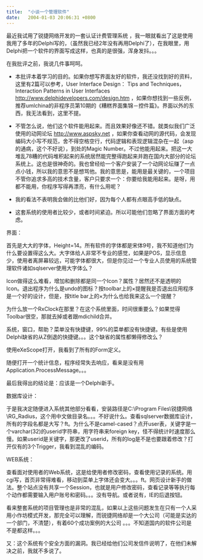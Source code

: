 ```yaml
---
title:  "小谈一个管理软件"
date:   2004-01-03 20:06:31 +0800
---
```


最近我试用了锐捷网络开发的一套认证计费管理系统 ，我一眼就看出了这是使用我用了多年的Delphi写的，（虽然我已经2年没有再用Delphi了），在我眼里，用Delphi把一个软件的界面写成这样，也真的是很强，浑身发抖。。。  

在我批评之前，我说几件事呵呵。  

* 本批评本着学习的目的。如果你想写界面友好的软件，我还没找到好的资料，这里有2篇可以参考，User Interface Design： Tips and Techniques，Interaction Patterns in User Interfaces http://www.delphidevelopers.com/design.htm ，如果你想找到一些反例，推荐umlchina的非程序员第10期的《糟糕界面集锦－控件篇》。界面以外的东西，我无法看到，这里不提。

* 不管怎么说，他们这个软件能用起来。而且效果好像还不错。就类似我们广泛使用的动网论坛 http://www.aspsky.net ，如果你查看动网的源代码，会发现编码大小写不规范，舍不得空格空行，代码逻辑和表现逻辑混杂在一起（asp的通病，这个不好说），到处的Magic Number。不过他能用起来。把这一大堆乱78糟的代码堆积起来的系统居然能完整得跑起来并跑在国内大部分的论坛系统上。这也是很神奇的。我也曾经给一个客户安装了一个动网论坛赚了一点点小钱，所以我的意思不是想骂他。我的意思是，能用是最关键的，一个项目不管你追求多高的技术含量，客户只要求一个：你要给我能用起来。是呀，用都不能用，你程序写得再漂亮，有什么用呢？

* 我的看法不表明我会做的比他们好，因为每个人都有点眼高手低的缺点。

* 这套系统的使用者比较少，或者时间紧迫。所以可能他们忽略了界面方面的考虑。

界面：  

首先是大大的字体，Height=14。所有软件的字体都是宋体9号，我不知道他们为什么要设置得这么大。大字体给人非常不专业的感觉，如果是POS，显示信息少，使用者离屏幕较远，可能字体都很大，但是你见过一个专业人员使用的系统管理软件诸如sqlserver使用大字体么？  

Icon做得这么难看，增加和删除都是同一个Icon？属性？居然还不是透明的Icon。退出程序为什么是undo的图标？按toolbar上的×提醒我是否退出应用程序是一个好的设计，但是，按title bar上的×为什么也给我来这么一个提醒？  

为什么放一个RxClock在那里？在这个系统里面，时间很重要么？如果觉得Toolbar很空，那就去掉或者跟mdichild合并。  

系统，窗口，帮助？菜单没有快捷键，99%的菜单都没有快捷键。有些是使用Delphi缺省的从Z倒退的快捷键。。。这个缺省的属性都懒得修改么？  

使用eXeScope打开，我看到了所有的Form定义。  

随便打开一个统计信息，程序经常失去响应，看来是没有用Application.ProcessMessage。。。  

最后我得出的结论是：应该是一个Delphi新手。  

数据库设计：  

于是我决定随便进入系统其他部分看看，安装路径是C:\Program Files\锐捷网络\RG_Radius，这个用中文做目录名。。。不好说什么。查看sqlserver数据库设计，所有的字段名都是大写？ft。为什么不是camel-cased？点开user表，关键字是一个varchar(32)的userid字符串，用字符串来foreign key，怪不得统计时速度那么慢。如果userid是关键字，那更改了userid，所有的log是不是也要跟着修改？打开仅有的3个Trigger，我看到混乱的编码。  

WEB系统：  

查看面对使用者的Web系统，这是给使用者修改密码，查看使用记录的系统。用cgi写，首页非常得难看，移动到菜单上字体还会变大。。。ft。网页设计新手的做法。整个站点没有共享一个Session，也就是用户修改密码，查看记录等等执行每个动作都需要输入用户账号和密码。。。没有导航。或者说有，IE的后退按钮。  

看来整套系统的项目管理也是非常的混乱，如果以上这些问题发生在只有一个人采用小作坊模式开发，那完全可以理解，而锐捷网络却是一个大公司（可能是实达的一个部门，不清楚），有着60个成功案例的大公司 。。。不知道国内的软件公司是不是都这样。。。  

又：这个系统有个安全方面的漏洞。我已经给他们公司发信件说明了，在他们未解决之前，我就不多说了。  

